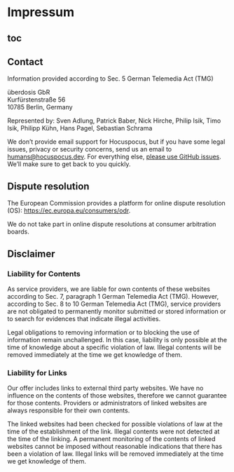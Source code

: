 # Impressum

## toc

## Contact

Information provided according to Sec. 5 German Telemedia Act (TMG)

überdosis GbR<br>
Kurfürstenstraße 56<br>
10785 Berlin, Germany

Represented by: Sven Adlung, Patrick Baber, Nick Hirche, Philip Isik, Timo Isik, Philipp Kühn, Hans Pagel, Sebastian Schrama

We don’t provide email support for Hocuspocus, but if you have some legal issues, privacy or security concerns, send us an email to [humans@hocuspocus.dev](mailto:humans@hocuspocus.dev). For everything else, [please use GitHub issues](https://github.com/ueberdosis/hocuspocus-issues/issues). We’ll make sure to get back to you quickly.

## Dispute resolution
The European Commission provides a platform for online dispute resolution (OS): https://ec.europa.eu/consumers/odr.

We do not take part in online dispute resolutions at consumer arbitration boards.

## Disclaimer

### Liability for Contents
As service providers, we are liable for own contents of these websites according to Sec. 7, paragraph 1 German Telemedia Act (TMG). However, according to Sec. 8 to 10 German Telemedia Act (TMG), service providers are not obligated to permanently monitor submitted or stored information or to search for evidences that indicate illegal activities.

Legal obligations to removing information or to blocking the use of information remain unchallenged. In this case, liability is only possible at the time of knowledge about a specific violation of law. Illegal contents will be removed immediately at the time we get knowledge of them.

### Liability for Links
Our offer includes links to external third party websites. We have no influence on the contents of those websites, therefore we cannot guarantee for those contents. Providers or administrators of linked websites are always responsible for their own contents.

The linked websites had been checked for possible violations of law at the time of the establishment of the link. Illegal contents were not detected at the time of the linking. A permanent monitoring of the contents of linked websites cannot be imposed without reasonable indications that there has been a violation of law. Illegal links will be removed immediately at the time we get knowledge of them.
